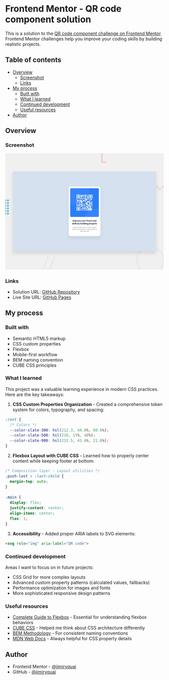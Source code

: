 # Frontend Mentor - QR code component solution

This is a solution to the [QR code component challenge on Frontend Mentor](https://www.frontendmentor.io/challenges/qr-code-component-iux_sIO_H). Frontend Mentor challenges help you improve your coding skills by building realistic projects. 

## Table of contents

- [Overview](#overview)
  - [Screenshot](#screenshot)
  - [Links](#links)
- [My process](#my-process)
  - [Built with](#built-with)
  - [What I learned](#what-i-learned)
  - [Continued development](#continued-development)
  - [Useful resources](#useful-resources)
- [Author](#author)

## Overview

### Screenshot

![QR Code Component Screenshot](./preview.jpg)

### Links

- Solution URL: [GitHub Repository](https://github.com/jimiryquai/qr-code-component-main)
- Live Site URL: [GitHub Pages](https://jimiryquai.github.io/qr-code-component-main/)

## My process

### Built with

- Semantic HTML5 markup
- CSS custom properties
- Flexbox
- Mobile-first workflow
- BEM naming convention
- CUBE CSS principles

### What I learned

This project was a valuable learning experience in modern CSS practices. Here are the key takeaways:

1. **CSS Custom Properties Organization** - Created a comprehensive token system for colors, typography, and spacing:

```css
:root {
  /* Colors */
  --color-slate-300: hsl(212.3, 44.8%, 88.6%);
  --color-slate-500: hsl(216, 15%, 48%);
  --color-slate-900: hsl(232.5, 43.6%, 21.6%);
}
```

2. **Flexbox Layout with CUBE CSS** - Learned how to properly center content while keeping footer at bottom:

```css
/* Composition layer - Layout utilities */
.push-last > :last-child {
  margin-top: auto;
}

.main {
  display: flex;
  justify-content: center;
  align-items: center;
  flex: 1;
}
```

3. **Accessibility** - Added proper ARIA labels to SVG elements:

```html
<svg role="img" aria-label="QR code">
```

### Continued development

Areas I want to focus on in future projects:

- CSS Grid for more complex layouts
- Advanced custom property patterns (calculated values, fallbacks)
- Performance optimization for images and fonts
- More sophisticated responsive design patterns

### Useful resources

- [Complete Guide to Flexbox](https://css-tricks.com/snippets/css/a-guide-to-flexbox/) - Essential for understanding flexbox behaviors
- [CUBE CSS](https://cube.fyi/) - Helped me think about CSS architecture differently
- [BEM Methodology](http://getbem.com/) - For consistent naming conventions
- [MDN Web Docs](https://developer.mozilla.org/) - Always helpful for CSS property details

## Author

- Frontend Mentor - [@jimiryquai](https://www.frontendmentor.io/profile/jimiryquai)
- GitHub - [@jimiryquai](https://github.com/jimiryquai)